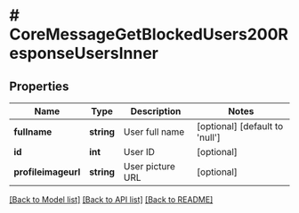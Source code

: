 # # CoreMessageGetBlockedUsers200ResponseUsersInner

## Properties

Name | Type | Description | Notes
------------ | ------------- | ------------- | -------------
**fullname** | **string** | User full name | [optional] [default to 'null']
**id** | **int** | User ID | [optional]
**profileimageurl** | **string** | User picture URL | [optional]

[[Back to Model list]](../../README.md#models) [[Back to API list]](../../README.md#endpoints) [[Back to README]](../../README.md)

